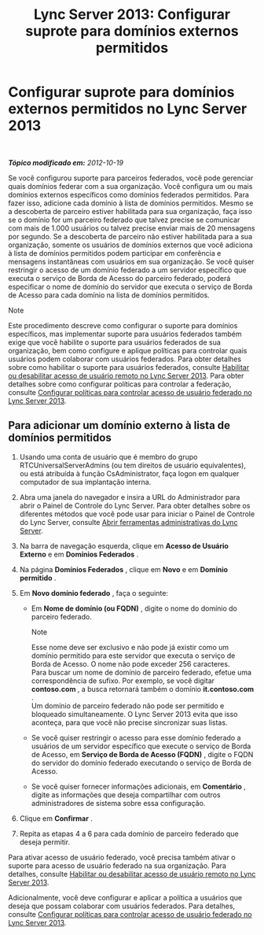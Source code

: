 ﻿---
title: 'Lync Server 2013: Configurar suprote para domínios externos permitidos'
TOCTitle: Configurar suprote para domínios externos permitidos
ms:assetid: 3ee6e175-986d-4c33-b03a-b9f93083dca6
ms:mtpsurl: https://technet.microsoft.com/pt-br/library/Gg425908(v=OCS.15)
ms:contentKeyID: 49306490
ms.date: 05/19/2016
mtps_version: v=OCS.15
ms.translationtype: HT
---

# Configurar suprote para domínios externos permitidos no Lync Server 2013

 

_**Tópico modificado em:** 2012-10-19_

Se você configurou suporte para parceiros federados, você pode gerenciar quais domínios federar com a sua organização. Você configura um ou mais domínios externos específicos como domínios federados permitidos. Para fazer isso, adicione cada domínio à lista de domínios permitidos. Mesmo se a descoberta de parceiro estiver habilitada para sua organização, faça isso se o domínio for um parceiro federado que talvez precise se comunicar com mais de 1.000 usuários ou talvez precise enviar mais de 20 mensagens por segundo. Se a descoberta de parceiro não estiver habilitada para a sua organização, somente os usuários de domínios externos que você adiciona à lista de domínios permitidos podem participar em conferência e mensagens instantâneas com usuários em sua organização. Se você quiser restringir o acesso de um domínio federado a um servidor específico que executa o serviço de Borda de Acesso do parceiro federado, poderá especificar o nome de domínio do servidor que executa o serviço de Borda de Acesso para cada domínio na lista de domínios permitidos.

> [!note]  
> Este procedimento descreve como configurar o suporte para domínios específicos, mas implementar suporte para usuários federados também exige que você habilite o suporte para usuários federados de sua organização, bem como configure e aplique políticas para controlar quais usuários podem colaborar com usuários federados. Para obter detalhes sobre como habilitar o suporte para usuários federados, consulte <a href="lync-server-2013-enable-or-disable-remote-user-access.md">Habilitar ou desabilitar acesso de usuário remoto no Lync Server 2013</a>. Para obter detalhes sobre como configurar políticas para controlar a federação, consulte <a href="lync-server-2013-configure-policies-to-control-federated-user-access.md">Configurar políticas para controlar acesso de usuário federado no Lync Server 2013</a>.

## Para adicionar um domínio externo à lista de domínios permitidos

1.  Usando uma conta de usuário que é membro do grupo RTCUniversalServerAdmins (ou tem direitos de usuário equivalentes), ou está atribuída à função CsAdministrator, faça logon em qualquer computador de sua implantação interna.

2.  Abra uma janela do navegador e insira a URL do Administrador para abrir o Painel de Controle do Lync Server. Para obter detalhes sobre os diferentes métodos que você pode usar para iniciar o Painel de Controle do Lync Server, consulte [Abrir ferramentas administrativas do Lync Server](lync-server-2013-open-lync-server-administrative-tools.md).

3.  Na barra de navegação esquerda, clique em **Acesso de Usuário Externo** e em **Domínios Federados** .

4.  Na página **Domínios Federados** , clique em **Novo** e em **Domínio permitido** .

5.  Em **Novo domínio federado** , faça o seguinte:
    
      - Em **Nome de domínio (ou FQDN)** , digite o nome do domínio do parceiro federado.
        
        > [!note]  
        > Esse nome deve ser exclusivo e não pode já existir como um domínio permitido para este servidor que executa o serviço de Borda de Acesso. O nome não pode exceder 256 caracteres.<br />        Para buscar um nome de domínio de parceiro federado, efetue uma correspondência de sufixo. Por exemplo, se você digitar <strong>contoso.com</strong> , a busca retornará também o domínio <strong>it.contoso.com</strong> .<br />        Um domínio de parceiro federado não pode ser permitido e bloqueado simultaneamente. O Lync Server 2013 evita que isso aconteça, para que você não precise sincronizar suas listas.    
      - Se você quiser restringir o acesso para esse domínio federado a usuários de um servidor específico que execute o serviço de Borda de Acesso, em **Serviço de Borda de Acesso (FQDN)** , digite o FQDN do servidor do domínio federado executando o serviço de Borda de Acesso.
    
      - Se você quiser fornecer informações adicionais, em **Comentário** , digite as informações que deseja compartilhar com outros administradores de sistema sobre essa configuração.

6.  Clique em **Confirmar** .

7.  Repita as etapas 4 a 6 para cada domínio de parceiro federado que deseja permitir.

Para ativar acesso de usuário federado, você precisa também ativar o suporte para acesso de usuário federado na sua organização. Para detalhes, consulte [Habilitar ou desabilitar acesso de usuário remoto no Lync Server 2013](lync-server-2013-enable-or-disable-remote-user-access.md).

Adicionalmente, você deve configurar e aplicar a política a usuários que deseja que possam colaborar com usuários federados. Para detalhes, consulte [Configurar políticas para controlar acesso de usuário federado no Lync Server 2013](lync-server-2013-configure-policies-to-control-federated-user-access.md).

